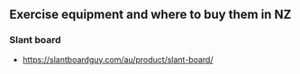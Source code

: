 ## Exercise equipment and where to buy them in NZ

### Slant board
- https://slantboardguy.com/au/product/slant-board/
